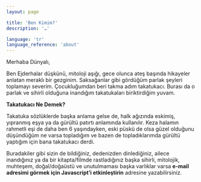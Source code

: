 ```yaml
---
layout: page

title: 'Ben Kimim?'
description: '…'

language: 'tr'
language_reference: 'about'
---
```


Merhaba Dünyalı,

Ben Ejderhalar düşkünü, mitoloji aşığı, gece olunca ateş başında hikayeler anlatan meraklı bir gezginim. Saksağanlar gibi gördüğüm parlak şeyleri toplamayı severim. Çocukluğumdan beri takma adım takatukacı. Burası da o parlak ve sihirli olduğuna inandığım takatukaları biriktirdiğim yuvam.

**Takatukacı Ne Demek?**

Takatuka sözlüklerde başka anlama gelse de, halk ağızında eskimiş, yıpranmış eşya ya da gürültü patırtı anlamında kullanılır. Keza halamın rahmetli eşi de daha ben 6 yaşındayken, eski püskü de olsa güzel olduğunu düşündüğüm ne varsa topladığım ve bazen de topladıklarımda gürültü yaptığım için bana takatukacı derdi.

Buradakiler gibi sizin de bildiğiniz, dedenizden dinlediğiniz, ailece inandığınız ya da bir kitapta/filmde rastladığınız başka sihirli, mitolojik, muhteşem, doğal/doğaüstü ve unutulmaması başka varlıklar varsa **<span class="envelope"><noscript>e-mail adresimi görmek için Javascript’i etkinleştirin</noscript></span>** adresine yazabilirsiniz.
